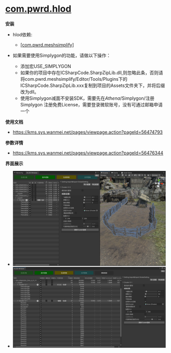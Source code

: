 # [com.pwrd.hlod](http://10.17.17.13/athena/package/com.pwrd.hlod)
**安装**  
* hlod依赖:
  * [[com.pwrd.meshsimplify]](http://10.17.17.13/athena/package/com.pwrd.meshsimplify)  

* 如果需要使用Simplygon的功能，请做以下操作：
  * 添加宏USE_SIMPLYGON
  * 如果你的项目中存在ICSharpCode.SharpZipLib.dll,则忽略此条，否则请将com.pwrd.meshsimplify/Editor/Tools/Plugins下的ICSharpCode.SharpZipLib.xxx复制到项目的Assets文件夹下，并将后缀改为dll。
  * 使用Simplygon减面不安装SDK，需要先在*Athena*/Simplygon/注册Simplygon 注册免费License，需要登录微软账号，没有可通过邮箱申请一个

**使用文档**  
* https://kms.sys.wanmei.net/pages/viewpage.action?pageId=56474793  

**参数详情**  
* https://kms.sys.wanmei.net/pages/viewpage.action?pageId=56476344  

**界面展示**  
* ![](Documentation~/SnapPhoto/show1.png)  
* ![](Documentation~/SnapPhoto/show0.png)
